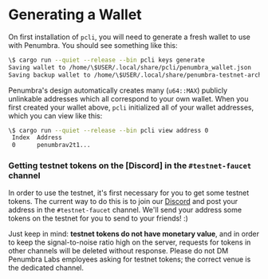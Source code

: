 # Generating a Wallet

On first installation of `pcli`, you will need to generate a fresh wallet to use with Penumbra. You
should see something like this:

```bash
\$ cargo run --quiet --release --bin pcli keys generate
Saving wallet to /home/\$USER/.local/share/pcli/penumbra_wallet.json
Saving backup wallet to /home/\$USER/.local/share/penumbra-testnet-archive/penumbra-euporie/.../penumbra_wallet.json
```

Penumbra's design automatically creates many (`u64::MAX`) publicly unlinkable addresses which all
correspond to your own wallet. When you first created your wallet above, `pcli` initialized all
of your wallet addresses, which you can view like this:

```bash
\$ cargo run --quiet --release --bin pcli view address 0
 Index  Address
 0      penumbrav2t1...
```

### Getting testnet tokens on the [Discord] in the `#testnet-faucet` channel

In order to use the testnet, it's first necessary for you to get some testnet tokens. The current
way to do this is to join our [Discord](https://discord.gg/hKvkrqa3zC) and post your address in the `#testnet-faucet` channel.
We'll send your address some tokens on the testnet for you to send to your friends! :)

Just keep in mind: **testnet tokens do not have monetary value**, and in order to keep the
signal-to-noise ratio high on the server, requests for tokens in other channels will be deleted
without response. Please do not DM Penumbra Labs employees asking for testnet tokens; the correct
venue is the dedicated channel.
